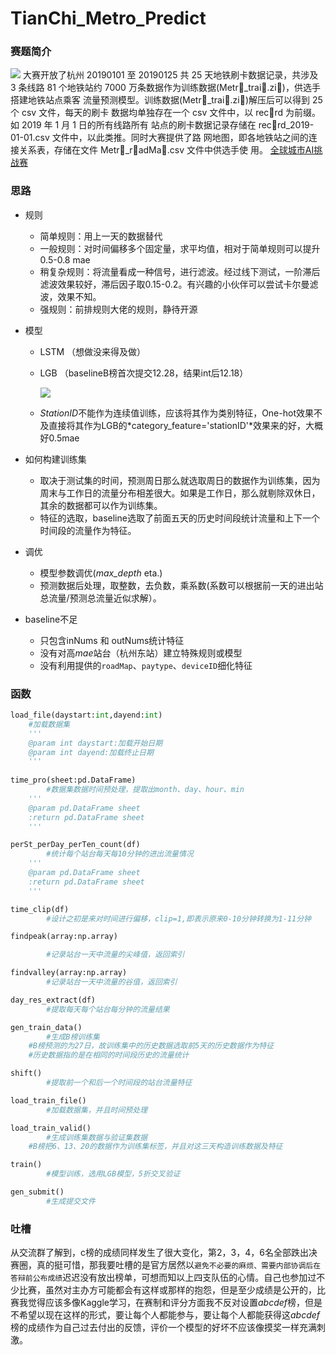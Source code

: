 # TianChi_Metro_Predict

### 赛题简介

![](http://aliyuntianchiresult.cn-hangzhou.oss.aliyun-inc.com/public/files/forum/1552965164939.png)
大赛开放了杭州 20190101 至 20190125 共 25 天地铁刷卡数据记录，共涉及 3 条线路 81 个地铁站约 7000 万条数据作为训练数据(Metr􏰀_trai􏰂.zi􏰃)，供选手搭建地铁站点乘客 流量预测模型。训练数据(Metr􏰀_trai􏰂.zi􏰃)解压后可以得到 25 个 csv 文件，每天的刷卡 数据均单独存在一个 csv 文件中，以 rec􏰀rd 为前缀。如 2019 年 1 月 1 日的所有线路所有 站点的刷卡数据记录存储在 rec􏰀rd_2019-01-01.csv 文件中，以此类推。同时大赛提供了路 网地图，即各地铁站之间的连接关系表，存储在文件 Metr􏰀_r􏰀adMa􏰃.csv 文件中供选手使 用。
[全球城市AI挑战赛](https://tianchi.aliyun.com/competition/entrance/231708/introduction)

### 思路

- 规则
  * 简单规则：用上一天的数据替代
  * 一般规则：对时间偏移多个固定量，求平均值，相对于简单规则可以提升0.5-0.8 mae
  * 稍复杂规则：将流量看成一种信号，进行滤波。经过线下测试，一阶滞后滤波效果较好，滞后因子取0.15-0.2。有兴趣的小伙伴可以尝试卡尔曼滤波，效果不知。
  * 强规则：前排规则大佬的规则，静待开源

- 模型
  * LSTM （想做没来得及做）

  * LGB （baselineB榜首次提交12.28，结果int后12.18）

    ![](https://raw.githubusercontent.com/BirderEric/Tianchi_CityAI_Challenge/master/code/Screen%20Shot%202019-04-05%20at%2010.17.33%20AM.png)

  * *StationID*不能作为连续值训练，应该将其作为类别特征，One-hot效果不及直接将其作为LGB的*category_feature='stationID'*效果来的好，大概好0.5mae
- 如何构建训练集
  * 取决于测试集的时间，预测周日那么就选取周日的数据作为训练集，因为周末与工作日的流量分布相差很大。如果是工作日，那么就剔除双休日，其余的数据都可以作为训练集。
  * 特征的选取，baseline选取了前面五天的历史时间段统计流量和上下一个时间段的流量作为特征。
- 调优
  * 模型参数调优(*max_depth* eta.)
  * 预测数据后处理，取整数，去负数，乘系数(系数可以根据前一天的进出站总流量/预测总流量近似求解）。
- baseline不足
  - 只包含inNums 和 outNums统计特征
  - 没有对高*mae*站台（杭州东站）建立特殊规则或模型
  - 没有利用提供的`roadMap`、`paytype`、`deviceID`细化特征

### 函数

```python
load_file(daystart:int,dayend:int)
    #加载数据集
  	'''
  	@param int daystart:加载开始日期
    @param int dayend:加载终止日期
  	'''
    
time_pro(sheet:pd.DataFrame)
		#数据集数据时间预处理，提取出month、day、hour、min 	
    '''
    @param pd.DataFrame sheet
    :return pd.DataFrame sheet
    '''

perSt_perDay_perTen_count(df)
		#统计每个站台每天每10分钟的进出流量情况
  	'''
  	@param pd.DataFrame sheet
    :return pd.DataFrame sheet
  	'''

time_clip(df)
		#设计之初是来对时间进行偏移，clip=1,即表示原来0-10分钟转换为1-11分钟

findpeak(array:np.array)

		#记录站台一天中流量的尖峰值，返回索引

findvalley(array:np.array)
		#记录站台一天中流量的谷值，返回索引

day_res_extract(df)
		#提取每天每个站台每分钟的流量结果

gen_train_data()
		#生成B榜训练集
  	#B榜预测的为27日，故训练集中的历史数据选取前5天的历史数据作为特征
    #历史数据指的是在相同的时间段历史的流量统计

shift()
		#提取前一个和后一个时间段的站台流量特征

load_train_file()
		#加载数据集，并且时间预处理

load_train_valid()
		#生成训练集数据与验证集数据
    #B榜把6、13、20的数据作为训练集标签，并且对这三天构造训练数据及特征

train()
		#模型训练，选用LGB模型，5折交叉验证

gen_submit()
		#生成提交文件

```



### 吐槽

从交流群了解到，c榜的成绩同样发生了很大变化，第2，3，4，6名全部跌出决赛圈，真的挺可惜，那我要吐槽的是官方居然以`避免不必要的麻烦、需要内部协调后在答辩前公布成绩`迟迟没有放出榜单，可想而知以上四支队伍的心情。自己也参加过不少比赛，虽然对主办方可能都会有这样或那样的抱怨，但是至少成绩是公开的，比赛我觉得应该多像Kaggle学习，在赛制和评分方面我不反对设置*abcdef*榜，但是不希望以现在这样的形式，要让每个人都能参与，要让每个人都能获得这*abcdef*榜的成绩作为自己过去付出的反馈，评价一个模型的好坏不应该像摸奖一样充满刺激。



